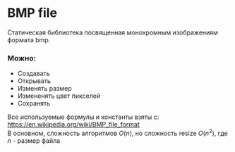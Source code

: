 # BMP file
Статическая библиотека посвященная монохромным изображениям
формата bmp.
### Можно:
* Создавать
* Открывать
* Изменять размер
* Измененять цвет пикселей
* Сохранять  

Все используемые формулы и константы взяты с: 
<https://en.wikipedia.org/wiki/BMP_file_format>  
В основном, сложность алгоритмов $O(n)$, но сложность resize 
$O(n^2)$, где $n$ - размер файла